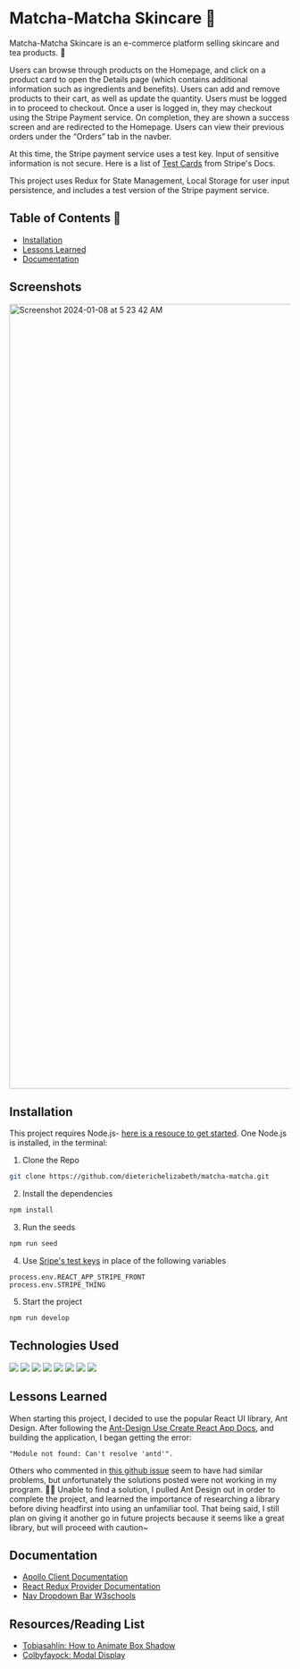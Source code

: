 # Matcha-Matcha Skincare 🍵

Matcha-Matcha Skincare is an e-commerce platform selling skincare and tea products. 🌻

Users can browse through products on the Homepage, and click on a product card to open the Details page (which contains additional information such as ingredients and benefits). Users can add and remove products to their cart, as well as update the quantity. Users must be logged in to proceed to checkout. Once a user is logged in, they may checkout using the Stripe Payment service. On completion, they are shown a success screen and are redirected to the Homepage. Users can view their previous orders under the “Orders” tab in the navber.

At this time, the Stripe payment service uses a test key. Input of sensitive information is not secure. Here is a list of [Test Cards](https://stripe.com/docs/testing) from Stripe's Docs.

This project uses Redux for State Management, Local Storage for user input persistence, and includes a test version of the Stripe payment service.

## Table of Contents 🌱

- [Installation](#Installation)
- [Lessons Learned](#Lessons-Learned)
- [Documentation](#Documentation)

## Screenshots

<img width="1403" alt="Screenshot 2024-01-08 at 5 23 42 AM" src="https://github.com/dieterichelizabeth/matcha-matcha/assets/95142863/5c64d042-fbb7-4dd9-86d8-c7e57c5c03a3">

## Installation

This project requires Node.js- [here is a resouce to get started](https://nodejs.org/en/). One Node.js is installed, in the terminal:

1. Clone the Repo

```bash
git clone https://github.com/dieterichelizabeth/matcha-matcha.git
```

2. Install the dependencies

```bash
npm install
```

3. Run the seeds

```bash
npm run seed
```

4. Use [Sripe's test keys](https://stripe.com/docs/keys) in place of the following variables

```
process.env.REACT_APP_STRIPE_FRONT
process.env.STRIPE_THING
```

5. Start the project

```bash
npm run develop
```

## Technologies Used

<img src="https://img.shields.io/badge/react%20os-0088CC?style=for-the-badge&logo=reactos&logoColor=white" /> <img src="https://img.shields.io/badge/Node%20js-339933?style=for-the-badge&logo=nodedotjs&logoColor=white" /> <img src="https://img.shields.io/badge/Express%20js-000000?style=for-the-badge&logo=express&logoColor=white"/> <img src="https://img.shields.io/badge/JavaScript-323330?style=for-the-badge&logo=javascript&logoColor=F7DF1E" /> <img src="https://img.shields.io/badge/Apollo%20GraphQL-311C87?&style=for-the-badge&logo=Apollo%20GraphQL&logoColor=white" /> <img src="https://img.shields.io/badge/Stripe-626CD9?style=for-the-badge&logo=Stripe&logoColor=white"/> <img src="https://img.shields.io/badge/JWT-000000?style=for-the-badge&logo=JSON%20web%20tokens&logoColor=white" /> <img src="https://img.shields.io/badge/Redux-593D88?style=for-the-badge&logo=redux&logoColor=white" />

## Lessons Learned

When starting this project, I decided to use the popular React UI library, Ant Design. After following the [Ant-Design Use Create React App Docs](https://ant.design/docs/react/use-with-create-react-app), and building the application, I began getting the error:

```
"Module not found: Can't resolve 'antd'".
```

Others who commented in [this github issue](https://github.com/ant-design/ant-design/issues/12169) seem to have had similar problems, but unfortunately the solutions posted were not working in my program. 😵‍💫 Unable to find a solution, I pulled Ant Design out in order to complete the project, and learned the importance of researching a library before diving headfirst into using an unfamiliar tool. That being said, I still plan on giving it another go in future projects because it seems like a great library, but will proceed with caution~

## Documentation

- [Apollo Client Documentation](https://www.apollographql.com/docs/react/get-started/)
- [React Redux Provider Documentation](https://react-redux.js.org/api/provider)
- [Nav Dropdown Bar W3schools](https://www.w3schools.com/howto/howto_css_dropdown_navbar.asp)

## Resources/Reading List

- [Tobiasahlin: How to Animate Box Shadow](https://tobiasahlin.com/blog/how-to-animate-box-shadow/)
- [Colbyfayock: Modal Display](https://www.youtube.com/watch?v=rWfhwW9forg&t=705s)
